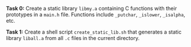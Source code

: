 **Task 0:** Create a static library `libmy.a` containing C functions with their prototypes in a `main.h` file. Functions include `_putchar`, `_islower`, `_isalpha`, etc.

**Task 1:** Create a shell script `create_static_lib.sh` that generates a static library `liball.a` from all `.c` files in the current directory.
